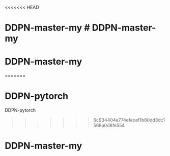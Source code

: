 <<<<<<< HEAD
# DDPN-master-my # DDPN-master-my
# DDPN-master-my
=======
# DDPN-pytorch
DDPN-pytorch
>>>>>>> 6c934404e774efecef1b80dd3dc1568a0d8fe554
# DDPN-master-my
